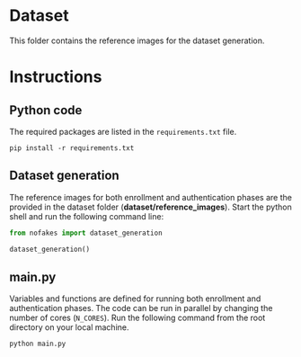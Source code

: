 # Dataset 
This folder contains the reference images for the dataset generation.

# Instructions
## Python code
The required packages are listed in the `requirements.txt` file.

```shell
pip install -r requirements.txt
```

## Dataset generation
The reference images for both enrollment and authentication phases are the provided in the dataset folder (__dataset/reference_images__).
Start the python shell and run the following command line:

```python
from nofakes import dataset_generation

dataset_generation()
```

## main.py
Variables and functions are defined for running both enrollment and authentication phases. The code can be run in parallel by changing the number of cores (`N_CORES`).
Run the following command from the root directory on your local machine.

```shell
python main.py
```